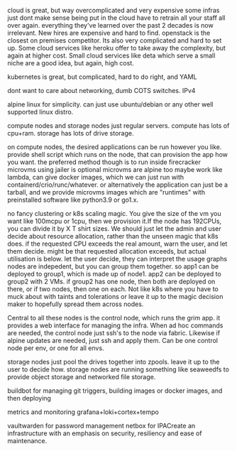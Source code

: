 cloud is great, but way overcomplicated and very expensive
some infras just dont make sense being put in the cloud
have to retrain all your staff all over again. everything they've learned over the past 2 decades is now irrelevant. New hires are expensive and hard to find.
openstack is the closest on premises competitor. Its also very complicated and hard to set up.
Some cloud services like heroku offer to take away the complexity, but again at higher cost.
Small cloud services like deta which serve a small niche are a good idea, but again, high cost.

kubernetes is great, but complicated, hard to do right, and YAML






dont want to care about networking, dumb COTS switches. IPv4

alpine linux for simplicity. can just use ubuntu/debian or any other well supported linux distro.


compute nodes and storage nodes
just regular servers. compute has lots of cpu+ram. storage has lots of drive storage.

on compute nodes, the desired applications can be run however you like. provide shell script which runs on the node, that can provision the app how you want.
the preferred method though is to run inside firecracker microvms
using jailer is optional
microvms are alpine too
maybe work like lambda, can give docker images, which we can just run with containerd/crio/runc/whatever. or alternatively the application can just be a tarball, and we provide microvms images which are "runtimes" with preinstalled software like python3.9 or go1.x.

no fancy clustering or k8s scaling magic. You give the size of the vm you want like 100mcpu or 1cpu, then we provision it.If the node has 192CPUs, you can divide it by X T shirt sizes. We should just let the admin and user decide about resource allocation, rather than the unseen magic that k8s does.
if the requested CPU exceeds the real amount, warn the user, and let them decide. might be that requested allocation exceeds, but actual utilisation is below. let the user decide, they can interpret the usage graphs
nodes are indepedent, but you can group them together. so app1 can be deployed to group1, which is made up of node1. app2 can be deployed to group2 with 2 VMs. if group2 has one node, then both are deployed on there, or if two nodes, then one on each. Not like k8s where you have to muck about with taints and tolerations or leave it up to the magic decision maker to hopefully spread them across nodes.

Central to all these nodes is the control node, which runs the grim app. it provides a web interface for managing the infra.
When ad hoc commands are needed, the control node just ssh's to the node via fabric.
Likewise if alpine updates are needed, just ssh and apply them.
Can be one control node per env, or one for all envs.


storage nodes just pool the drives together into zpools. leave it up to the user to decide how.
storage nodes are running something like seaweedfs to provide object storage and networked file storage.



buildbot for managing git triggers, building images or docker images, and then deploying


metrics and monitoring
grafana+loki+cortex+tempo

vaultwarden for password management
netbox for IPACreate an infrastructure with an emphasis on security, resiliency and ease of maintenance. 
